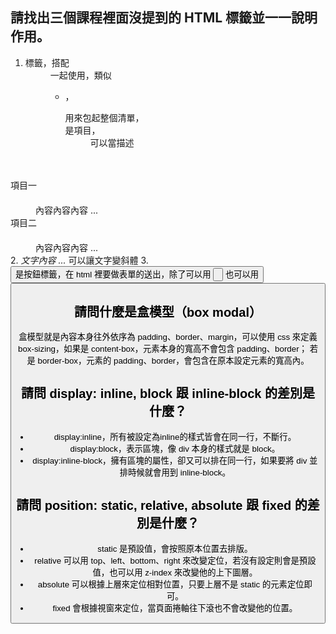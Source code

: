 ## 請找出三個課程裡面沒提到的 HTML 標籤並一一說明作用。
1. <dl> 標籤，搭配 <dt> <dd> 一起使用，類似 <ul><li>，<dl>用來包起整個清單，<dt>是項目，<dd>可以當描述 
     <dl>
　	   <dt>項目一</dt>
	 　<dd>內容內容內容 ...</dd>
       <dt>項目二</dt>
　	   <dd>內容內容內容 ...</dd>
	 </dl>
2. <i>文字內容 ...</i> 可以讓文字變斜體
3. <button> 是按鈕標籤，在 html 裡要做表單的送出，除了可以用 <input type="button"> 也可以用 <button> 


## 請問什麼是盒模型（box modal）
盒模型就是內容本身往外依序為 padding、border、margin，可以使用 css 來定義 box-sizing，如果是 content-box，元素本身的寬高不會包含 padding、border；
若是 border-box，元素的 padding、border，會包含在原本設定元素的寬高內。


## 請問 display: inline, block 跟 inline-block 的差別是什麼？
- display:inline，所有被設定為inline的樣式皆會在同一行，不斷行。
- display:block，表示區塊，像 div 本身的樣式就是 block。
- display:inline-block，擁有區塊的屬性，卻又可以排在同一行，如果要將 div 並排時候就會用到 inline-block。


## 請問 position: static, relative, absolute 跟 fixed 的差別是什麼？
- static 是預設值，會按照原本位置去排版。
- relative 可以用 top、left、bottom、right 來改變定位，若沒有設定則會是預設值，也可以用 z-index 來改變他的上下圖層。
- absolute 可以根據上層來定位相對位置，只要上層不是 static 的元素定位即可。
- fixed 會根據視窗來定位，當頁面捲軸往下滾也不會改變他的位置。 